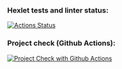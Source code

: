 ### Hexlet tests and linter status:
[![Actions Status](https://github.com/webdb81/frontend-project-11/actions/workflows/hexlet-check.yml/badge.svg)](https://github.com/webdb81/frontend-project-11/actions)

### Project check (Github Actions):
[![Project Check with Github Actions](https://github.com/webdb81/frontend-project-11/actions/workflows/project-check.yml/badge.svg)](https://github.com/webdb81/frontend-project-11/actions/workflows/project-check.yml)
